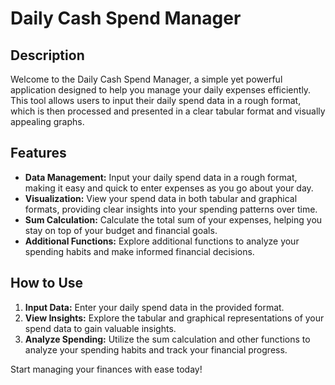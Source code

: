 # Daily Cash Spend Manager

## Description
Welcome to the Daily Cash Spend Manager, a simple yet powerful application designed to help you manage your daily expenses efficiently. This tool allows users to input their daily spend data in a rough format, which is then processed and presented in a clear tabular format and visually appealing graphs.

## Features
- **Data Management:** Input your daily spend data in a rough format, making it easy and quick to enter expenses as you go about your day.
- **Visualization:** View your spend data in both tabular and graphical formats, providing clear insights into your spending patterns over time.
- **Sum Calculation:** Calculate the total sum of your expenses, helping you stay on top of your budget and financial goals.
- **Additional Functions:** Explore additional functions to analyze your spending habits and make informed financial decisions.

## How to Use
1. **Input Data:** Enter your daily spend data in the provided format.
2. **View Insights:** Explore the tabular and graphical representations of your spend data to gain valuable insights.
3. **Analyze Spending:** Utilize the sum calculation and other functions to analyze your spending habits and track your financial progress.

Start managing your finances with ease today!
